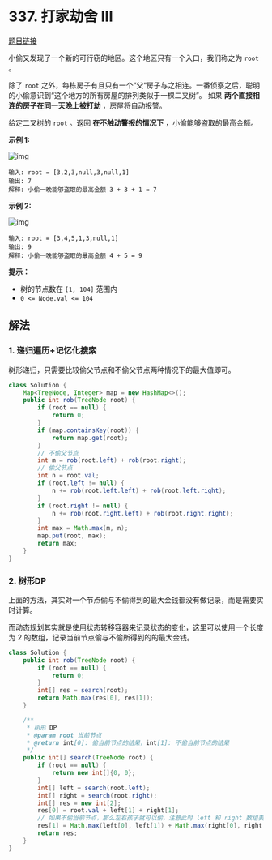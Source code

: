 # 337. 打家劫舍 III

[题目链接](https://leetcode.cn/problems/house-robber-iii/)

小偷又发现了一个新的可行窃的地区。这个地区只有一个入口，我们称之为 `root` 。

除了 `root` 之外，每栋房子有且只有一个“父“房子与之相连。一番侦察之后，聪明的小偷意识到“这个地方的所有房屋的排列类似于一棵二叉树”。 如果 **两个直接相连的房子在同一天晚上被打劫** ，房屋将自动报警。

给定二叉树的 `root` 。返回 **在不触动警报的情况下** ，小偷能够盗取的最高金额。

**示例 1:**

![img](https://raw.githubusercontent.com/Traserve/traserve.github.io/main/_posts/algorithm/images/337-1.jpg)

```
输入: root = [3,2,3,null,3,null,1]
输出: 7 
解释: 小偷一晚能够盗取的最高金额 3 + 3 + 1 = 7
```

**示例 2:**

![img](https://raw.githubusercontent.com/Traserve/traserve.github.io/main/_posts/algorithm/images/337-2.jpg)

```
输入: root = [3,4,5,1,3,null,1]
输出: 9
解释: 小偷一晚能够盗取的最高金额 4 + 5 = 9
```

**提示：**

- 树的节点数在 `[1, 104]` 范围内
- `0 <= Node.val <= 104`

## 解法

### 1. 递归遍历+记忆化搜索

树形递归，只需要比较偷父节点和不偷父节点两种情况下的最大值即可。

```java
class Solution {
    Map<TreeNode, Integer> map = new HashMap<>();
    public int rob(TreeNode root) {
        if (root == null) {
            return 0;
        }
        if (map.containsKey(root)) {
            return map.get(root);
        }
        // 不偷父节点
        int m = rob(root.left) + rob(root.right);
        // 偷父节点
        int n = root.val;
        if (root.left != null) {
            n += rob(root.left.left) + rob(root.left.right);
        }
        if (root.right != null) {
            n += rob(root.right.left) + rob(root.right.right);
        }
        int max = Math.max(m, n);
        map.put(root, max);
        return max;
    }
}
```

### 2. 树形DP

上面的方法，其实对一个节点偷与不偷得到的最大金钱都没有做记录，而是需要实时计算。

而动态规划其实就是使用状态转移容器来记录状态的变化，这里可以使用一个长度为 2 的数组，记录当前节点偷与不偷所得到的的最大金钱。

```java
class Solution {
    public int rob(TreeNode root) {
        if (root == null) {
            return 0;
        }
        int[] res = search(root);
        return Math.max(res[0], res[1]);
    }

    /**
     * 树形 DP
     * @param root 当前节点
     * @return int[0]: 偷当前节点的结果，int[1]: 不偷当前节点的结果
     */
    public int[] search(TreeNode root) {
        if (root == null) {
            return new int[]{0, 0};
        }
        int[] left = search(root.left);
        int[] right = search(root.right);
        int[] res = new int[2];
        res[0] = root.val + left[1] + right[1];
        // 如果不偷当前节点，那么左右孩子就可以偷，注意此时 left 和 right 数组表示的是偷不偷 left 和 right 节点的结果，而不是偷不偷当前节点的结果
        res[1] = Math.max(left[0], left[1]) + Math.max(right[0], right[1]);
        return res;
    }
}
```

